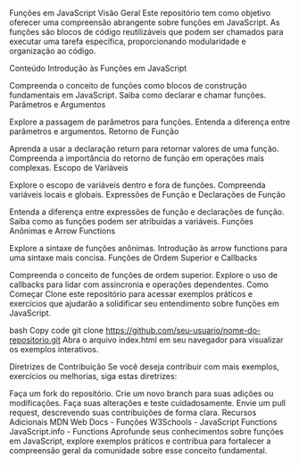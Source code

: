 Funções em JavaScript
Visão Geral
Este repositório tem como objetivo oferecer uma compreensão abrangente sobre funções em JavaScript. As funções são blocos de código reutilizáveis que podem ser chamados para executar uma tarefa específica, proporcionando modularidade e organização ao código.

Conteúdo
Introdução às Funções em JavaScript

Compreenda o conceito de funções como blocos de construção fundamentais em JavaScript.
Saiba como declarar e chamar funções.
Parâmetros e Argumentos

Explore a passagem de parâmetros para funções.
Entenda a diferença entre parâmetros e argumentos.
Retorno de Função

Aprenda a usar a declaração return para retornar valores de uma função.
Compreenda a importância do retorno de função em operações mais complexas.
Escopo de Variáveis

Explore o escopo de variáveis dentro e fora de funções.
Compreenda variáveis locais e globais.
Expressões de Função e Declarações de Função

Entenda a diferença entre expressões de função e declarações de função.
Saiba como as funções podem ser atribuídas a variáveis.
Funções Anônimas e Arrow Functions

Explore a sintaxe de funções anônimas.
Introdução às arrow functions para uma sintaxe mais concisa.
Funções de Ordem Superior e Callbacks

Compreenda o conceito de funções de ordem superior.
Explore o uso de callbacks para lidar com assincronia e operações dependentes.
Como Começar
Clone este repositório para acessar exemplos práticos e exercícios que ajudarão a solidificar seu entendimento sobre funções em JavaScript.

bash
Copy code
git clone https://github.com/seu-usuario/nome-do-repositorio.git
Abra o arquivo index.html em seu navegador para visualizar os exemplos interativos.

Diretrizes de Contribuição
Se você deseja contribuir com mais exemplos, exercícios ou melhorias, siga estas diretrizes:

Faça um fork do repositório.
Crie um novo branch para suas adições ou modificações.
Faça suas alterações e teste cuidadosamente.
Envie um pull request, descrevendo suas contribuições de forma clara.
Recursos Adicionais
MDN Web Docs - Funções
W3Schools - JavaScript Functions
JavaScript.info - Functions
Aprofunde seus conhecimentos sobre funções em JavaScript, explore exemplos práticos e contribua para fortalecer a compreensão geral da comunidade sobre esse conceito fundamental.





